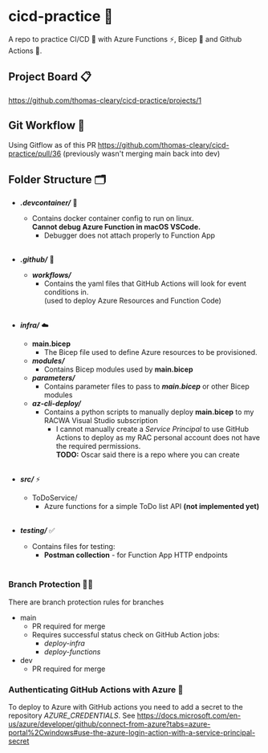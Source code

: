 # cicd-practice 🤖
 A repo to practice CI/CD 🤖 with Azure Functions ⚡️, Bicep 💪 and Github Actions 🚀.

 ## Project Board 📋
https://github.com/thomas-cleary/cicd-practice/projects/1

## Git Workflow 🧬
Using Gitflow as of this PR https://github.com/thomas-cleary/cicd-practice/pull/36 (previously wasn't merging main back into dev)

## Folder Structure 🗂
* ***.devcontainer/*** 🐳
    * Contains docker container config to run on linux.  
    **Cannot debug Azure Function in macOS VSCode.**
        * Debugger does not attach properly to Function App
    <br><br>

* ***.github/*** 🐙
    * ***workflows/***
        * Contains the yaml files that GitHub Actions will look for event conditions in.  
        (used to deploy Azure Resources and Function Code)
    <br><br>

* ***infra/*** ☁️
    * **main.bicep**  
        * The Bicep file used to define Azure resources to be provisioned.
    * ***modules/***  
        * Contains Bicep modules used by **main.bicep**
    * ***parameters/***
        * Contains parameter files to pass to ***main.bicep*** or other Bicep modules
    * ***az-cli-deploy/***
        * Contains a python scripts to manually deploy **main.bicep** to my RACWA Visual Studio subscription  
            * I cannot manually create a *Service Principal* to use GitHub Actions to deploy as my RAC personal account does not have the required permissions.  
            **TODO:** Oscar said there is a repo where you can create
    <br><br>

* ***src/*** ⚡️
    * ToDoService/
        * Azure functions for a simple ToDo list API
        **(not implemented yet)**
    <br><br>

* ***testing/*** ✅
    * Contains files for testing:
        * **Postman collection** - for Function App HTTP endpoints
    <br><br>
    
### Branch Protection 👮‍♀️
There are branch protection rules for branches
* main
    * PR required for merge
    * Requires successful status check on GitHub Action jobs:
        * *deploy-infra*
        * *deploy-functions*
* dev
    * PR required for merge


### Authenticating GitHub Actions with Azure 🔑
To deploy to Azure with GitHub actions you need to add a secret to the repository *AZURE_CREDENTIALS*. 
See https://docs.microsoft.com/en-us/azure/developer/github/connect-from-azure?tabs=azure-portal%2Cwindows#use-the-azure-login-action-with-a-service-principal-secret